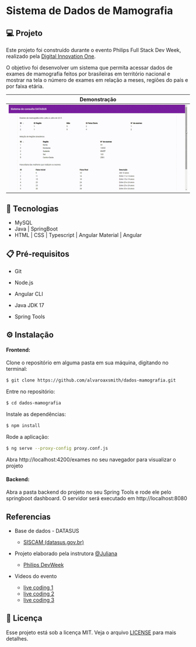 # Sistema de Dados de Mamografia

## 💻 Projeto

Este projeto foi construído durante o evento Philips Full Stack Dev Week, realizado pela [Digital Innovation One](https://web.dio.me/).

O objetivo foi desenvolver um sistema que permita acessar dados de exames de mamografia feitos por brasileiras em território nacional e mostrar na tela o número de exames em relação a meses, regiões do país e por faixa etária.

| Demonstração  |
|---|
| ![home.gif](https://github.com/alvaroaxsmith/dados-mamografia/blob/main/.github/images/home.gif)  | 

## 🚀 Tecnologias

- MySQL
- Java | SpringBoot
- HTML | CSS | Typescript | Angular Material | Angular

## :clipboard: Pré-requisitos

- Git

- Node.js

- Angular CLI

- Java JDK 17

- Spring Tools

## ⚙️ Instalação

#### Frontend:

Clone o repositório em alguma pasta em sua máquina, digitando no terminal:
```bash
$ git clone https://github.com/alvaroaxsmith/dados-mamografia.git
```
Entre no repositório:
```bash
$ cd dados-mamografia
```
Instale as dependências:
```bash
$ npm install
```
Rode a aplicação:
```bash
$ ng serve --proxy-config proxy.conf.js
```
Abra http://localhost:4200/exames no seu navegador para visualizar o projeto

#### Backend:

Abra a pasta backend do projeto no seu Spring Tools e rode ele pelo springboot dashboard.
O servidor será executado em http://localhost:8080

## Referencias

- Base de dados - DATASUS
    - [SISCAM (datasus.gov.br)](http://w3.datasus.gov.br/siscam/index.php?area=0402)

- Projeto elaborado pela instrutora [@Juliana](https://github.com/julianazanelatto)
    - [Philips DevWeek](https://github.com/julianazanelatto/devweek)
 
- Videos do evento
    - [live coding 1](https://youtu.be/C6Hyx1dKfdI)
    - [live coding 2](https://youtu.be/OZDXcr2hFxw)
    - [live coding 3](https://youtu.be/JfENmOVbjMc)
 
## :memo: Licença

Esse projeto está sob a licença MIT. Veja o arquivo [LICENSE](https://github.com/alvaroaxsmith/dados-mamografia/blob/main/LICENSE) para mais detalhes.
